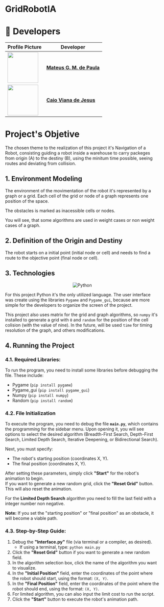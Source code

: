 # GridRobotIA
 
# 👥 Developers

| Profile Picture | Developer |
|---------------|------------|
| <img src="https://github.com/wavering-ruby.png" width="100"> | **[Mateus G. M. de Paula](https://github.com/wavering-ruby)** |
| <img src="https://github.com/caiovj18.png" width="100"> | **[Caio Viana de Jesus](https://github.com/caiovj18)** |

# Project's Objetive

The chosen theme to the realization of this project it's Navigation of a Robot, consisting guiding a robot inside a warehouse to carry packeges from origin (A) to the destiny (B), using the minitum time possible, seeing routes and deviating from collision.

## 1. Environment Modeling

The environment of the movimentation of the robot it's represented by a graph or a grid. Each cell of the grid or node of a graph represents one position of the space.

The obstacles is marked as inacessible cells or nodes.

You will see, that some algorithms are used in weight cases or non weight cases of a graph.

## 2. Definition of the Origin and Destiny

The robot starts on a initial point (initial node or cell) and needs to find a route to the objective point (final node or cell).

## 3. Technologies
<div align="center">

![Python](https://img.shields.io/badge/Python_3.13.2-3776AB?style=for-the-badge&logo=python&logoColor=FFFFFF)

</div>

For this project Python it's the only utilized language. The user interface was create using the libraries `Pygame` and `Pygame_gui`, because are more simple for the developers to organize the screen of the project.

This project also uses matrix for the grid and graph algorithms, so `numpy` it's installed to generate a grid with `0` and `random` for the position of the cell colision (with the value of nine). In the future, will be used `time` for timing resolution of the graph, and others modifications.

## 4. Running the Project

### 4.1. Required Libraries:
To run the program, you need to install some libraries before debugging the file. These include:
- Pygame (`pip install pygame`)
- Pygame_gui (`pip install pygame_gui`)
- Numpy (`pip install numpy`)
- Random (`pip install random`)

### 4.2. File Initialization
To execute the program, you need to debug the file **`main.py`**, which contains the programming for the sidebar menu. Upon opening it, you will see options to select the desired algorithm (Breadth-First Search, Depth-First Search, Limited Depth Search, Iterative Deepening, or Bidirectional Search).

Next, you must specify:
- The robot's starting position (coordinates X, Y).
- The final position (coordinates X, Y).

After setting these parameters, simply click **"Start"** for the robot's animation to begin.  
If you want to generate a new random grid, click the **"Reset Grid"** button. This will also reset the animation.

For the **Limited Depth Search** algorithm you need to fill the last field with a integer number non negative.

**Note:** If you set the "starting position" or "final position" as an obstacle, it will become a viable path.

### 4.3. Step-by-Step Guide:
1. Debug the **"Interface.py"** file (via terminal or a compiler, as desired).
   - If using a terminal, type: `python main.py`
2. Click the **"Reset Grid"** button if you want to generate a new random field.
3. In the algorithm selection box, click the name of the algorithm you want to visualize.
4. In the **"Initial Position"** field, enter the coordinates of the point where the robot should start, using the format: `(X, Y)`.
5. In the **"Final Position"** field, enter the coordinates of the point where the robot should end, using the format: `(X, Y)`.
6. For limited algorithm, you can also input the limit cost to run the script.
7. Click the **"Start"** button to execute the robot's animation path.
